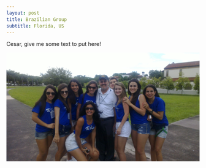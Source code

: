 ```yaml
---
layout: post
title: Brazilian Group
subtitle: Florida, US
---
```


Cesar, give me some text to put here!

![Brazilian Group](/img/blog/brazilian-group-2010-06.jpg)
